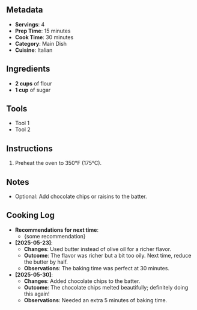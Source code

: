 ## Metadata
- **Servings**: 4
- **Prep Time**: 15 minutes
- **Cook Time**: 30 minutes
- **Category**: Main Dish
- **Cuisine**: Italian
## Ingredients
- **2 cups** of flour
- **1 cup** of sugar
## Tools
- Tool 1
- Tool 2
## Instructions
1. Preheat the oven to 350°F (175°C).
## Notes
- Optional: Add chocolate chips or raisins to the batter.
## Cooking Log
- **Recommendations for next time**:
	- {some recommendation}
- **[2025-05-23]**:
  - **Changes**: Used butter instead of olive oil for a richer flavor.
  - **Outcome**: The flavor was richer but a bit too oily. Next time, reduce the butter by half.
  - **Observations**: The baking time was perfect at 30 minutes.
- **[2025-05-30]**:
  - **Changes**: Added chocolate chips to the batter.
  - **Outcome**: The chocolate chips melted beautifully; definitely doing this again!
  - **Observations**: Needed an extra 5 minutes of baking time.